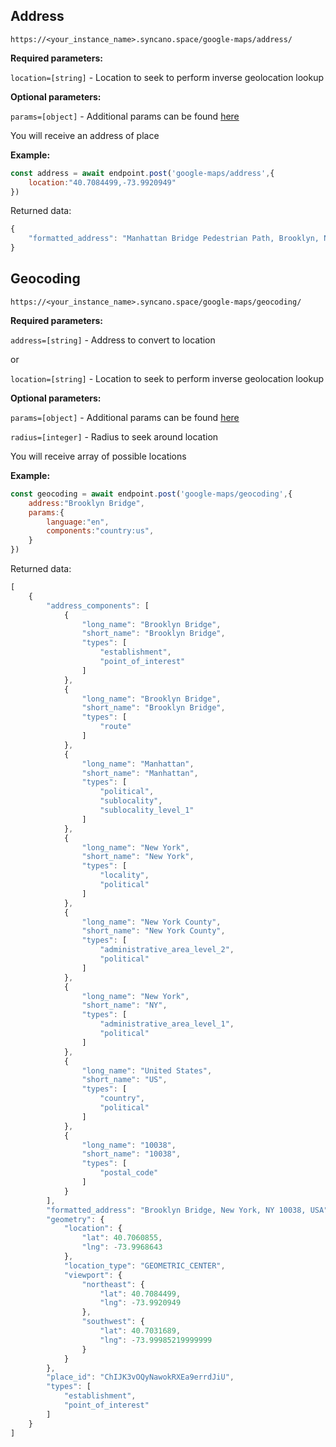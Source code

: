 
## Address

```
https://<your_instance_name>.syncano.space/google-maps/address/
```

**Required parameters:**

`location=[string]` - Location to seek to perform inverse geolocation lookup

**Optional parameters:**

`params=[object]` - Additional params can be found [here](https://developers.google.com/maps/documentation/geocoding/start)

You will receive an address of place

**Example:**

```js
const address = await endpoint.post('google-maps/address',{
	location:"40.7084499,-73.9920949"
})
```

Returned data:

```js
{
	"formatted_address": "Manhattan Bridge Pedestrian Path, Brooklyn, NY 11201, USA"
}
```


## Geocoding

```
https://<your_instance_name>.syncano.space/google-maps/geocoding/
```

**Required parameters:**

`address=[string]` - Address to convert to location

or

`location=[string]` - Location to seek to perform inverse geolocation lookup

**Optional parameters:**

`params=[object]` - Additional params can be found [here](https://developers.google.com/maps/documentation/geocoding/start)

`radius=[integer]` - Radius to seek around location

You will receive array of possible locations

**Example:**

```js
const geocoding = await endpoint.post('google-maps/geocoding',{
	address:"Brooklyn Bridge",
	params:{
		language:"en",
		components:"country:us",
	}
})
```

Returned data:

```js
[
	{
		"address_components": [
			{
				"long_name": "Brooklyn Bridge",
				"short_name": "Brooklyn Bridge",
				"types": [
					"establishment",
					"point_of_interest"
				]
			},
			{
				"long_name": "Brooklyn Bridge",
				"short_name": "Brooklyn Bridge",
				"types": [
					"route"
				]
			},
			{
				"long_name": "Manhattan",
				"short_name": "Manhattan",
				"types": [
					"political",
					"sublocality",
					"sublocality_level_1"
				]
			},
			{
				"long_name": "New York",
				"short_name": "New York",
				"types": [
					"locality",
					"political"
				]
			},
			{
				"long_name": "New York County",
				"short_name": "New York County",
				"types": [
					"administrative_area_level_2",
					"political"
				]
			},
			{
				"long_name": "New York",
				"short_name": "NY",
				"types": [
					"administrative_area_level_1",
					"political"
				]
			},
			{
				"long_name": "United States",
				"short_name": "US",
				"types": [
					"country",
					"political"
				]
			},
			{
				"long_name": "10038",
				"short_name": "10038",
				"types": [
					"postal_code"
				]
			}
		],
		"formatted_address": "Brooklyn Bridge, New York, NY 10038, USA",
		"geometry": {
			"location": {
				"lat": 40.7060855,
				"lng": -73.9968643
			},
			"location_type": "GEOMETRIC_CENTER",
			"viewport": {
				"northeast": {
					"lat": 40.7084499,
					"lng": -73.9920949
				},
				"southwest": {
					"lat": 40.7031689,
					"lng": -73.99985219999999
				}
			}
		},
		"place_id": "ChIJK3vOQyNawokRXEa9errdJiU",
		"types": [
			"establishment",
			"point_of_interest"
		]
	}
]
```

